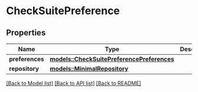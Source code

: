 # CheckSuitePreference

## Properties

Name | Type | Description | Notes
------------ | ------------- | ------------- | -------------
**preferences** | [**models::CheckSuitePreferencePreferences**](check_suite_preference_preferences.md) |  | 
**repository** | [**models::MinimalRepository**](minimal-repository.md) |  | 

[[Back to Model list]](../README.md#documentation-for-models) [[Back to API list]](../README.md#documentation-for-api-endpoints) [[Back to README]](../README.md)


